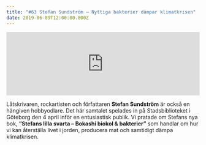 ```yaml
---
title: "#63 Stefan Sundström – Nyttiga bakterier dämpar klimatkrisen"
date: 2019-06-09T12:00:00.000Z
---
```


<iframe width="100%" height="166" scrolling="no" frameborder="no" allow="autoplay" src="https://w.soundcloud.com/player/?url=https%3A//api.soundcloud.com/tracks/633986274&amp;color=%23001665&amp;auto_play=false&amp;hide_related=false&amp;show_comments=true&amp;show_user=true&amp;show_reposts=false&amp;show_teaser=true"></iframe>

Låtskrivaren, rockartisten och författaren **Stefan Sundström** är också en hängiven hobbyodlare. Det här samtalet spelades in på Stadsbiblioteket i Göteborg den 4 april inför en entusiastisk publik. Vi pratade om Stefans nya bok, **”Stefans lilla svarta – Bokashi biokol & bakterier”** som handlar om hur vi kan återställa livet i jorden, producera mat och samtidigt dämpa klimatkrisen.
